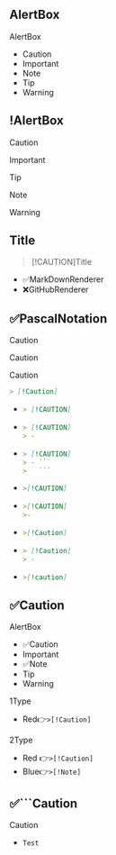 
## AlertBox
AlertBox
- Caution
- Important
- Note
- Tip
- Warning

## !AlertBox
>[!CAUTION]     

>[!IMPORTANT]

>[!TIP]

>[!NOTE]     

>[!WARNING]  


## Title
>[!CAUTION]Title
- ✅MarkDownRenderer
- ❌GitHubRenderer


## ✅PascalNotation
>[!CAUTION]

>[!Caution]

>[!caution]



```md
> [!Caution]
```
- ```md
  > [!CAUTION]
  ```
- ```md
  > [!CAUTION]
  > - 
  ```
- ```md
  > [!CAUTION]
  > - ```
  >   ```
  ```
- ```md
  >[!CAUTION]
  ```
- ```md
  >[!CAUTION]
  >- 
  ```  
- ```md
  >[!Caution]
  ```
- ```md
  > [!Caution]
  > - 
  ```  
- ```md
  >[!caution]
  ```



## ✅Caution
AlertBox
- ✅Caution
- Important
- ✅Note
- Tip
- Warning

1Type
- Red👉`>[!Caution]`

2Type
- Red 👉`>[!Caution]`
- Blue👉`>[!Note]`


## ✅```Caution
> [!Caution]
> - ```
>   Test
>   ```
